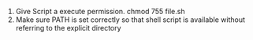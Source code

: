 1. Give Script a execute permission. chmod 755 file.sh
2. Make sure PATH is set correctly so that shell script is available without referring to the explicit directory
